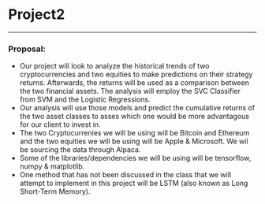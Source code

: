 # Project2
---
### Proposal:

  * Our project will look to analyze the historical trends of two cryptocurrencies and two equities to
make predictions on their strategy returns.  Afterwards, the returns will be used as a comparison between the two financial assets. The analysis will employ the SVC Classifier from SVM and the Logistic Regressions.
  * Our analysis will use those models and predict the cumulative returns of the two asset classes to asses which one would be more advantagous for our client to invest in. 
  * The two Cryptocurrenies we will be using will be Bitcoin and Ethereum and the two equities we will be using will be Apple & Microsoft. We wil be sourcing the data through Alpaca.
  * Some of the libraries/dependencies we will be using will be tensorflow, numpy & matplotlib.
  * One method that has not been discussed in the class that we will attempt to implement in this project will be LSTM (also known as Long Short-Term Memory). 
